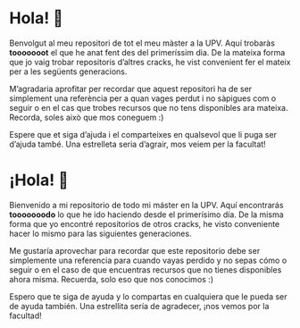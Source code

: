 # Hola! :wave:
Benvolgut al meu repositori de tot el meu màster a la UPV. Aquí trobaràs **tooooooot** el que he anat fent des del primeríssim dia. De la mateixa forma que jo vaig trobar repositoris d’altres cracks, he vist convenient fer el mateix per a les següents generacions.

M’agradaria aprofitar per recordar que aquest repositori ha de ser simplement una referència per a quan vages perdut i no sàpigues com o seguir o en el cas que trobes recursos que no tens disponibles ara mateixa. Recorda, soles això que mos coneguem :)

Espere que et siga d’ajuda i el comparteixes en qualsevol que li puga ser d’ajuda també. Una estrelleta seria d’agrair, mos veiem per la facultat!

# ¡Hola! :wave:
Bienvenido a mi repositorio de todo mi máster en la UPV. Aquí encontrarás **tooooooodo** lo que he ido haciendo desde el primerísimo día. De la misma forma que yo encontré repositorios de otros cracks, he visto conveniente hacer lo mismo para las siguientes generaciones.

Me gustaría aprovechar para recordar que este repositorio debe ser simplemente una referencia para cuando vayas perdido y no sepas cómo o seguir o en el caso de que encuentras recursos que no tienes disponibles ahora misma. Recuerda, solo eso que nos conocimos :)

Espero que te siga de ayuda y lo compartas en cualquiera que le pueda ser de ayuda también. Una estrellita sería de agradecer, ¡nos vemos por la facultad!
